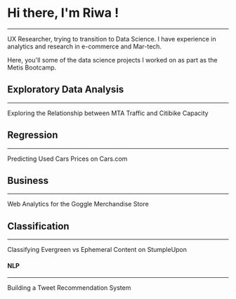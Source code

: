 # Hi there, I'm Riwa ! 
----------------------------------
UX Researcher, trying to transition to Data Science. I have experience in analytics and research in e-commerce and Mar-tech. 

Here, you'll some of the data science projects I worked on as part as the Metis Bootcamp. 

## Exploratory Data Analysis
----------------------------------------
Exploring the Relationship between MTA Traffic and Citibike Capacity 

## Regression
----------------------------------------
Predicting Used Cars Prices on Cars.com 

## Business
----------------------------------------
Web Analytics for the Goggle Merchandise Store
## Classification
----------------------------------------
Classifying Evergreen vs Ephemeral Content on StumpleUpon 

#### NLP
----------------------------------------
Building a Tweet Recommendation System 

<!--
**RiwaSabri/RiwaSabri** is a ✨ _special_ ✨ repository because its `README.md` (this file) appears on your GitHub profile.

Here are some ideas to get you started:

- 🔭 I’m currently working on ...
- 🌱 I’m currently learning ...
- 👯 I’m looking to collaborate on ...
- 🤔 I’m looking for help with ...
- 💬 Ask me about ...
- 📫 How to reach me: ...
- 😄 Pronouns: ...
- ⚡ Fun fact: ...
-->

